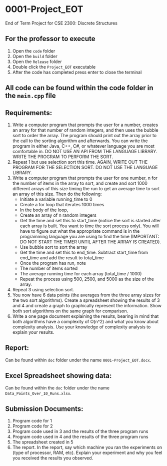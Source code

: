# 0001-Project_EOT
End of Term Project for CSE 2300: Discrete Structures

## For the professor to execute ##
1. Open the `code` folder
2. Open the `build` folder
3. Open the `Release` folder
4. Double click the `Project_EOT` executable
5. After the code has completed press enter to close the terminal

## All code can be found within the code folder in the `main.cpp` file ##

## Requirements: ##
1. Write a computer program that prompts the user for a number, creates an array for that number of random integers, and then uses the bubble sort to order the array. The program should print out the array prior to the call to the sorting algorithm and afterwards. You can write the program in either Java, C++, C#, or whatever language you are most comfortable in. DO NOT USE AN API FROM THE LANGUAGE LIBRARY. WRITE THE PROGRAM TO PERFORM THE SORT.
2. Repeat 1 but use selection sort this time. AGAIN, WRITE OUT THE PROGRAM FOR THE SELECTION SORT. DO NOT USE THE LANGUAGE LIBRARY.
3. Write a computer program that prompts the user for one number, n for the number of items in the array to sort, and create and sort 1000 different arrays of this size timing the run to get an average time to sort an array of this size. Then do the following:
	* Initiate a variable running_time to 0
	* Create a for loop that iterates 1000 times
	* In the body of the loop,
	* Create an array of n random integers
	* Get the time and set this to start_time (notice the sort is started after each array is built. You want to time the sort process only). You will have to figure out what the appropriate command is in the programming language you are using to find the time (IMPORTANT: DO NOT START THE TIMER UNTIL AFTER THE ARRAY IS CREATED).
	* Use bubble sort to sort the array
	* Get the time and set this to end_time. Subtract start_time from end_time and add the result to total_time
	* Once the program has run, note
	* The number of items sorted
	* The average running time for each array (total_time / 1000)
	* Repeat the process using 500, 2500, and 5000 as the size of the array.
4. Repeat 3 using selection sort.
5. You now have 6 data points (the averages from the three array sizes for the two sort algorithms). Create a spreadsheet showing the results of 3 and 4 and create a graph to graphically represent the information. Show both sort algorithms on the same graph for comparison.
6. Write a one page document explaining the results, bearing in mind that both algorithms have a complexity of O(n^2) and what you know about complexity analysis. Use your knowledge of complexity analysis to explain your results.

## Report: ##
Can be found within `doc` folder under the name `0001-Project_EOT.docx`.

## Excel Spreadsheet showing data: ##
Can be found within the `doc` folder under the name `Data_Points_Over_10_Runs.xlsx`.

## Submission Documents: ##
1. Program code for 1 
2. Program code for 2 
3. Program code used in 3 and the results of the three program runs 
4. Program code used in 4 and the results of the three program runs
5. The spreadsheet created in 5 
6. The report. In the report, say which machine you ran the experiments on (type of processor, RAM, etc). Explain your experiment and why you feel you received the results you observed.
